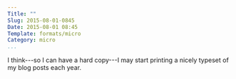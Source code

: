 ```yaml
---
Title: ""
Slug: 2015-08-01-0845
Date: 2015-08-01 08:45
Template: formats/micro
Category: micro
...
```


I think---so I can have a hard copy---I may start printing a nicely typeset of
my blog posts each year.
